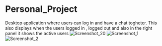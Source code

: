 # Personal_Project
Desktop application where users can log in and have a chat togheter. This also displays when the users logged in , logged out and also in the right panel 
it shows the active users
![Screenshot_20](https://user-images.githubusercontent.com/103568578/163319081-0df8c52c-4db1-472f-a897-c0aaad62ab6a.png)
![Screenshot_1](https://user-images.githubusercontent.com/103568578/163319100-738c0fa8-68fb-45bd-bd00-c1d339a2d5fd.png)
![Screenshot_2](https://user-images.githubusercontent.com/103568578/163319119-9f8ab062-e0d9-46c8-972a-ec1a350eb37f.png)
